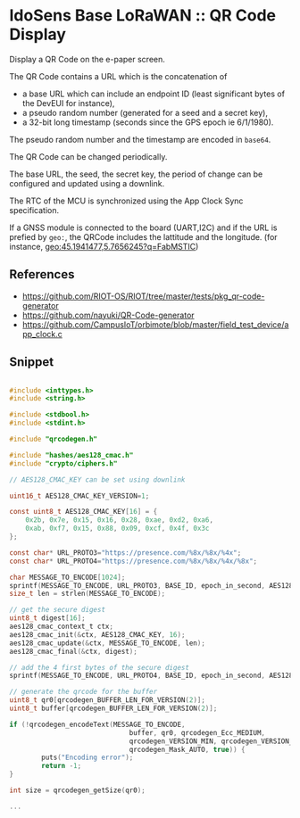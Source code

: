 # IdoSens Base LoRaWAN :: QR Code Display

Display a QR Code on the e-paper screen.

The QR Code contains a URL which is the concatenation of 
* a base URL which can include an endpoint ID (least significant bytes of the DevEUI for instance),
* a pseudo random number (generated for a seed and a secret key),
* a 32-bit long timestamp (seconds since the GPS epoch ie 6/1/1980).

The pseudo random number and the timestamp are encoded in `base64`.

The QR Code can be changed periodically.

The base URL, the seed, the secret key, the period of change can be configured and updated using a downlink.

The RTC of the MCU is synchronized using the App Clock Sync specification.

If a GNSS module is connected to the board (UART,I2C) and if the URL is prefied by `geo:`, the QRCode includes the lattitude and the longitude. 
(for instance, [geo:45.1941477,5.7656245?q=FabMSTIC](geo:45.1941477,5.7656245?q=FabMSTIC))

## References
* https://github.com/RIOT-OS/RIOT/tree/master/tests/pkg_qr-code-generator
* https://github.com/nayuki/QR-Code-generator
* https://github.com/CampusIoT/orbimote/blob/master/field_test_device/app_clock.c

## Snippet

```c

#include <inttypes.h>
#include <string.h>

#include <stdbool.h>
#include <stdint.h>

#include "qrcodegen.h"

#include "hashes/aes128_cmac.h"
#include "crypto/ciphers.h"

// AES128_CMAC_KEY can be set using downlink

uint16_t AES128_CMAC_KEY_VERSION=1;

const uint8_t AES128_CMAC_KEY[16] = {
    0x2b, 0x7e, 0x15, 0x16, 0x28, 0xae, 0xd2, 0xa6,
    0xab, 0xf7, 0x15, 0x88, 0x09, 0xcf, 0x4f, 0x3c
};

const char* URL_PROTO3="https://presence.com/%8x/%8x/%4x";
const char* URL_PROTO4="https://presence.com/%8x/%8x/%4x/%8x";

char MESSAGE_TO_ENCODE[1024];
sprintf(MESSAGE_TO_ENCODE, URL_PROTO3, BASE_ID, epoch_in_second, AES128_CMAC_KEY_VERSION);
size_t len = strlen(MESSAGE_TO_ENCODE);

// get the secure digest
uint8_t digest[16];
aes128_cmac_context_t ctx;
aes128_cmac_init(&ctx, AES128_CMAC_KEY, 16);
aes128_cmac_update(&ctx, MESSAGE_TO_ENCODE, len);
aes128_cmac_final(&ctx, digest);

// add the 4 first bytes of the secure digest
sprintf(MESSAGE_TO_ENCODE, URL_PROTO4, BASE_ID, epoch_in_second, AES128_CMAC_KEY_VERSION, *((uint32_t*)digest));

// generate the qrcode for the buffer 
uint8_t qr0[qrcodegen_BUFFER_LEN_FOR_VERSION(2)];
uint8_t buffer[qrcodegen_BUFFER_LEN_FOR_VERSION(2)];

if (!qrcodegen_encodeText(MESSAGE_TO_ENCODE,
                              buffer, qr0, qrcodegen_Ecc_MEDIUM,
                              qrcodegen_VERSION_MIN, qrcodegen_VERSION_MAX,
                              qrcodegen_Mask_AUTO, true)) {
        puts("Encoding error");
        return -1;
}

int size = qrcodegen_getSize(qr0);

...
```
